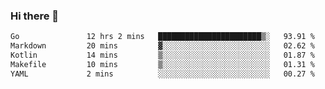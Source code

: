 ### Hi there 👋

<!--
**yeya24/yeya24** is a ✨ _special_ ✨ repository because its `README.md` (this file) appears on your GitHub profile.

Here are some ideas to get you started:

- 🔭 I’m currently working on ...
- 🌱 I’m currently learning ...
- 👯 I’m looking to collaborate on ...
- 🤔 I’m looking for help with ...
- 💬 Ask me about ...
- 📫 How to reach me: ...
- 😄 Pronouns: ...
- ⚡ Fun fact: ...
-->

<!--START_SECTION:waka-->

```txt
Go               12 hrs 2 mins   ███████████████████████▒░   93.91 %
Markdown         20 mins         ▓░░░░░░░░░░░░░░░░░░░░░░░░   02.62 %
Kotlin           14 mins         ▒░░░░░░░░░░░░░░░░░░░░░░░░   01.87 %
Makefile         10 mins         ▒░░░░░░░░░░░░░░░░░░░░░░░░   01.31 %
YAML             2 mins          ░░░░░░░░░░░░░░░░░░░░░░░░░   00.27 %
```

<!--END_SECTION:waka-->
